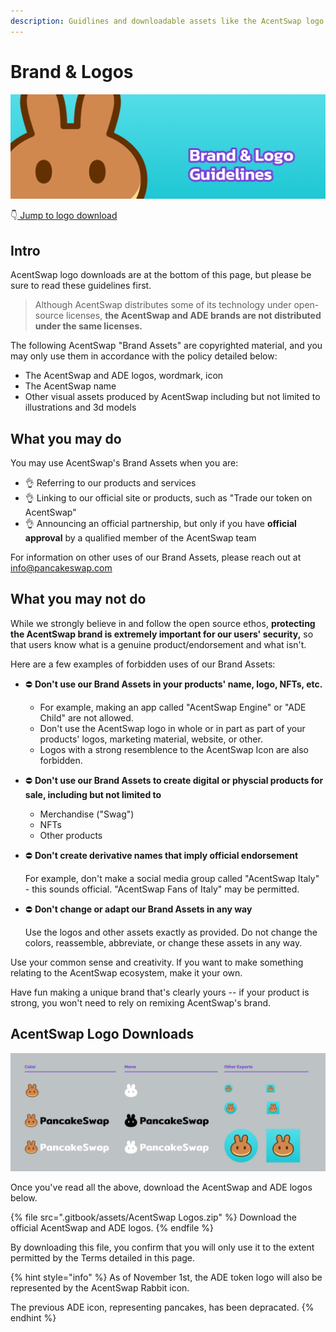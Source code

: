 ```yaml
---
description: Guidlines and downloadable assets like the AcentSwap logo SVG
---
```


# Brand & Logos

![](<.gitbook/assets/Frame 6.png>)

👇[ Jump to logo download](brand.md#pancakeswap-logo-downloads)

## Intro

AcentSwap logo downloads are at the bottom of this page, but please be sure to read these guidelines first.

> Although AcentSwap distributes some of its technology under open-source licenses, **the AcentSwap and ADE brands are not distributed under the same licenses.**

The following AcentSwap "Brand Assets" are copyrighted material, and you may only use them in accordance with the policy detailed below:

* The AcentSwap and ADE logos, wordmark, icon
* The AcentSwap name
* Other visual assets produced by AcentSwap including but not limited to illustrations and 3d models

## What you may do

You may use AcentSwap's Brand Assets when you are:

* 👌 Referring to our products and services
* 👌 Linking to our official site or products, such as "Trade our token on AcentSwap"
* 👌 Announcing an official partnership, but only if you have **official approval** by a qualified member of the AcentSwap team

For information on other uses of our Brand Assets, please reach out at info@pancakeswap.com

## What you may not do

While we strongly believe in and follow the open source ethos, **protecting the AcentSwap brand is extremely important for our users' security,** so that users know what is a genuine product/endorsement and what isn't.

Here are a few examples of forbidden uses of our Brand Assets:

* ⛔️ **Don't use our Brand Assets in your products' name, logo, NFTs, etc.**&#x20;
  * For example, making an app called "AcentSwap Engine" or "ADE Child" are not allowed.
  * Don't use the AcentSwap logo in whole or in part as part of your products' logos, marketing material, website, or other.
  * Logos with a strong resemblence to the AcentSwap Icon are also forbidden.
* ⛔️ **Don't use our Brand Assets to create digital or physcial products for sale, including but not limited to**
  * Merchandise ("Swag")
  * NFTs
  * Other products
*   ⛔️ **Don't create derivative names that imply official endorsement**

    For example, don't make a social media group called "AcentSwap Italy" - this sounds official. "AcentSwap Fans of Italy" may be permitted.
*   ⛔️ **Don't change or adapt our Brand Assets in any way**

    Use the logos and other assets exactly as provided. Do not change the colors, reassemble, abbreviate, or change these assets in any way.

Use your common sense and creativity. If you want to make something relating to the AcentSwap ecosystem, make it your own.

Have fun making a unique brand that's clearly yours -- if your product is strong, you won't need to rely on remixing AcentSwap's brand.

## AcentSwap Logo Downloads

![](<.gitbook/assets/Frame 4.png>)

Once you've read all the above, download the AcentSwap and ADE logos below.

{% file src=".gitbook/assets/AcentSwap Logos.zip" %}
Download the official AcentSwap and ADE logos.
{% endfile %}

By downloading this file, you confirm that you will only use it to the extent permitted by the Terms detailed in this page.

{% hint style="info" %}
As of November 1st, the ADE token logo will also be represented by the AcentSwap Rabbit icon.

The previous ADE icon, representing pancakes, has been depracated.
{% endhint %}

